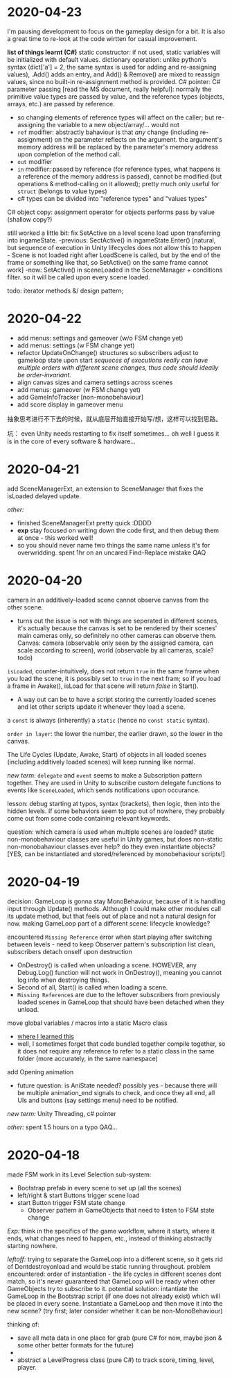# 2020-04-23
I'm pausing development to focus on the gameplay design for a bit. It is also a great time to re-look at the code wirtten for casual improvement.

**list of things learnt (C#)**
static constructor: if not used, static variables will be initialized with default values.
dictionary operation: unlike python's syntax (dict['a'] = 2, the same syntax is used for adding and re-assigning values), .Add() adds an entry, and Add() & Remove() are mixed to reassign values, since no built-in re-assignment method is provided.
C# pointer:
C# parameter passing \[read the MS document, really helpful\]: normally the primitive value types are passed by value, and the reference types (objects, arrays, etc.) are passed by reference.
- so changing elements of reference types will affect on the caller; but re-assigning the variable to a new object/array/... would not  
- `ref` modifier: abstractly bahaviour is that *any* change (including re-assignment) on the parameter reflects on the argument. the argument's memory address will be replaced by the parameter's memory address upon completion of the method call.  
- `out` modifier
- `in` modifier: passed by reference (for reference types, what happens is a reference of the memory address is passed), cannot be modified (but operations & method-calling on it allowed); pretty much only useful for `struct` (belongs to value types)
- c# types can be divided into "reference types" and "values types"

C# object copy: assignment operator for objects performs pass by value (shallow copy?)


still worked a little bit:
fix SetActive on a level scene load upon transferring into ingameState. 
-previous: SectActive() in ingameState.Enter() \[natural, but sequence of execution in Unity lifecycles does not allow this to happen - Scene is not loaded right after LoadScene is called, but by the end of the frame or something like that, so SetActive() on the same frame cannot work\]
-now: SetActive() in sceneLoaded in the SceneManager + conditions filter. so it will be called upon every scene loaded.

todo:
iterator methods &/ design pattern;


# 2020-04-22
- add menus: settings and gameover (w/o FSM change yet)
- add menus: settings (w FSM change yet)
- refactor UpdateOnChange() structures so subscribers adjust to gameloop state upon start
*sequeces of executions really can have multiple orders with different scene changes, thus code should ideally be order-invariant.*
- align canvas sizes and camera settings across scenes
- add menus: gameover (w FSM change yet)
- add GameInfoTracker [non-monobehaviour]
- add score display in gameover menu

抽象思考进行不下去的时候，就从底层开始直接开始写/想，这样可以找到思路。

坑： even Unity needs restarting to fix itself sometimes... oh well I guess it is in the core of every software & hardware...

# 2020-04-21
add SceneManagerExt, an extension to SceneManager that fixes the isLoaded delayed update.

*other:*
- finished SceneManagerExt pretty quick :DDDD
- **exp** stay focused on writing down the code first, and then debug them at once - this worked well!
- so you should never name two things the same name unless it's for overwridding. spent 1hr on an uncared Find-Replace mistake QAQ 

# 2020-04-20
camera in an additively-loaded scene cannot observe canvas from the other scene.
- turns out the issue is not with things are seperated in different scenes, it's actually because the canvas is set to be rendered by their scenes' main cameras only, so definitely no other cameras can observe them.
Canvas: camera (observable only seen by the assigned camera, can scale according to screen), world (observable by all cameras, scale?todo) 

`isLoaded`, counter-intuitively, does not return `true` in the same frame when you load the scene, it is possibly set to `true` in the next fram; so if you load a frame in Awake(), isLoad for that scene will return *false* in Start(). 
- A way out can be to have a script storing the currently loaded scenes and let other scripts update it whenever they load a scene.
<!-- I spent long time debugging the extra scene problem, because I did not realize that a scene does not magically show up. If I trace code that has 'LoadScene' in it, I'm bound to be looking at the lines that wrongly generates the frame, and the bug is bound to be in there. -->

a `const` is always (inherently) a `static` (hence no `const static` syntax).

`order in layer`: the lower the number, the earlier drawn, so the lower in the canvas. 

The Life Cycles (Update, Awake, Start) of objects in all loaded scenes (including additively loaded scenes) will keep running like normal. 

*new term:* 
	`delegate` and `event` seems to make a Subscription pattern together. They are used in Unity to subscribe custom delegate functions to events like `SceneLoaded`, which sends notifications upon occurance.

lesson: debug starting at typos, syntax (brackets), then logic, then into the hidden levels. 
If some behaviors seem to pop out of nowhere, they probably come out from some code containing relevant keywords.

question:
	which camera is used when multiple scenes are loaded?
	static non-monobehaviour classes are useful in Unity games, but does non-static non-monobahaviour classes ever help? do they even instantiate objects? \[YES, can be instantiated and stored/referenced by monobehaviour scripts!\]

# 2020-04-19
decision: GameLoop is gonna stay MonoBehaviour, because of it is handling input through Update() methods. Although I could make other modules call its update method, but that feels out of place and not a natural design for now.
making GameLoop part of a different scene: lifecycle knowledge?

encountered `Missing Reference` error when start playing after switching between levels - need to keep Observer pattern's subscription list clean, subscribers detach onself upon destruction
- OnDestroy() is called when unloading a scene. HOWEVER, any Debug.Log() function will not work in OnDestroy(), meaning you cannot log info when destroying things.
- Second of all, Start() is called when loading a scene.
- `Missing Reference`s are due to the leftover subscribers from previously loaded scenes in GameLoop that should have been detached when they unload.

move global variables / macros into a static Macro class
- [where I learned this](https://stackoverflow.com/questions/14368129/how-to-use-global-variables-in-c)
- well, I sometimes forget that code bundled together compile together, so it does not require any reference to refer to a static class in the same folder (more accurately, in the same namespace)

add Opening animation
- future question: is AniState needed? possibly yes - because there will be multiple animation_end signals to check, and once they all end, all UIs and buttons (say settings menu) need to be notified.

*new term:*
	Unity Threading, c# pointer

*other:*
	spent 1.5 hours on a typo QAQ...

# 2020-04-18
made FSM work in its Level Selection sub-system:
- Bootstrap prefab in every scene to set up (all the scenes)
- left/right & start Buttons trigger scene load
- start Button trigger FSM state change
	- Observer pattern in GameObjects that need to listen to FSM state change

*Exp:*
think in the specifics of the game workflow, where it starts, where it ends, what changes need to happen, etc., instead of thinking abstractly starting nowhere.

*leftoff:*
trying to separate the GameLoop into a different scene, so it gets rid of Dontdestroyonload and would be static running throughout. 
problem encountered: order of instantiation - the life cycles in different scenes dont match, so it's never guaranteed that GameLoop will be ready when other GameObjects try to subscribe to it.
potential solution: intantiate the GameLoop in the Bootstrap script (if one does not already exist) which will be placed in every scene. Instantiate a GameLoop and then move it into the new scene? (try first; later consider whether it can be non-MonoBehaviour)


thinking of:
- save all meta data in one place for grab (pure C# for now, maybe json & some other better formats for the future)
- 
- abstract a LevelProgress class (pure C#) to track score, timing, level, player.

